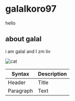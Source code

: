 # galalkoro97
hello

## about galal

i am galal and I zm liv

![cat](./images/images.jpg)

<!-- new changes -->

| Syntax | Description |
| ----------- | ----------- |
| Header | Title |
| Paragraph | Text |